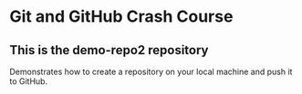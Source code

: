 # Git and GitHub Crash Course

## This is the demo-repo2 repository
Demonstrates how to create a repository on your local machine and push it to GitHub.